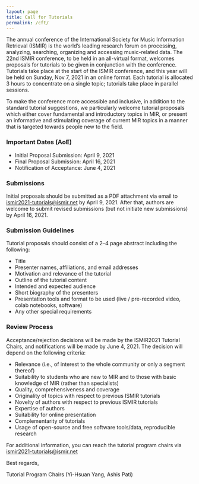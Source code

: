 ```yaml
---
layout: page
title: Call for Tutorials
permalink: /cft/
---
```


The annual conference of the International Society for Music Information Retrieval (ISMIR) is the world’s leading research forum on processing, analyzing, searching, organizing and accessing music-related data. The 22nd ISMIR conference, to be held in an all-virtual format, welcomes proposals for tutorials to be given in conjunction with the conference. Tutorials take place at the start of the ISMIR conference, and this year will be held on Sunday, Nov 7, 2021 in an online format. Each tutorial is allocated 3 hours to concentrate on a single topic; tutorials take place in parallel sessions.

To make the conference more accessible and inclusive, in addition to the standard tutorial suggestions, we particularly welcome tutorial proposals which either cover fundamental and introductory topics in MIR, or present an informative and stimulating coverage of current MIR topics in a manner that is targeted towards people new to the field.


### Important Dates (AoE)

* Initial Proposal Submission: April 9, 2021
* Final Proposal Submission: April 16, 2021
* Notification of Acceptance: June 4, 2021


### Submissions

Initial proposals should be submitted as a PDF attachment via email to ismir2021-tutorials@ismir.net by April 9, 2021. After that, authors are welcome to submit revised submissions (but not initiate new submissions) by April 16, 2021.


### Submission Guidelines

Tutorial proposals should consist of a 2–4 page abstract including the following:
* Title
* Presenter names, affiliations, and email addresses
* Motivation and relevance of the tutorial
* Outline of the tutorial content
* Intended and expected audience
* Short biography of the presenters
* Presentation tools and format to be used (live / pre-recorded video, colab notebooks, software)
* Any other special requirements


### Review Process

Acceptance/rejection decisions will be made by the ISMIR2021 Tutorial Chairs, and notifications will be made by June 4, 2021. The decision will depend on the following criteria:
* Relevance (i.e., of interest to the whole community or only a segment thereof)
* Suitability to students who are new to MIR and to those with basic knowledge of MIR (rather than specialists)
* Quality, comprehensiveness and coverage
* Originality of topics with respect to previous ISMIR tutorials
* Novelty of authors with respect to previous ISMIR tutorials
* Expertise of authors
* Suitability for online presentation
* Complementarity of tutorials
* Usage of open-source and free software tools/data, reproducible research


For additional information, you can reach the tutorial program chairs via ismir2021-tutorials@ismir.net


Best regards,

Tutorial Program Chairs (Yi-Hsuan Yang, Ashis Pati)
